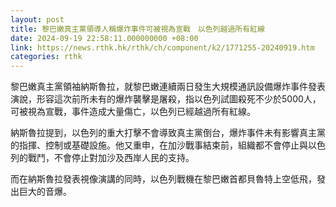 ```yaml
---
layout: post
title: 黎巴嫩真主黨領導人稱爆炸事件可被視為宣戰　以色列越過所有紅線
date: 2024-09-19 22:58:11.000000000 +08:00
link: https://news.rthk.hk/rthk/ch/component/k2/1771255-20240919.htm
categories: rthk
---
```


黎巴嫩真主黨領袖納斯魯拉，就黎巴嫩連續兩日發生大規模通訊設備爆炸事件發表演說，形容這次前所未有的爆炸襲擊是屠殺，指以色列試圖殺死不少於5000人，可被視為宣戰，事件造成大量傷亡，以色列已經越過所有紅線。

納斯魯拉提到，以色列的重大打擊不會導致真主黨倒台，爆炸事件未有影響真主黨的指揮、控制或基礎設施。他又重申，在加沙戰事結束前，組織都不會停止與以色列的戰鬥，不會停止對加沙及西岸人民的支持。

而在納斯魯拉發表視像演講的同時，以色列戰機在黎巴嫩首都貝魯特上空低飛，發出巨大的音爆。
